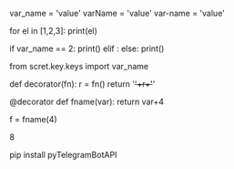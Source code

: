 var_name = 'value'
varName = 'value'
var-name = 'value'

for el in [1,2,3]:
    print(el)

if var_name == 2:
    print()
elif :
else:
    print()

from scret.key.keys import var_name

def decorator(fn):
    r = fn()
    return '<s>'+r+'</s>'

@decorator
def fname(var):
    return var+4

f = fname(4)

<stong>8</strong>



pip install pyTelegramBotAPI



